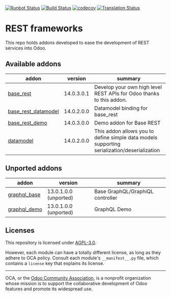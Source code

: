 [![Runbot Status](https://runbot.odoo-community.org/runbot/badge/flat/271/14.0.svg)](https://runbot.odoo-community.org/runbot/repo/github-com-oca-rest-framework-271)
[![Build Status](https://travis-ci.com/OCA/rest-framework.svg?branch=14.0)](https://travis-ci.com/OCA/rest-framework)
[![codecov](https://codecov.io/gh/OCA/rest-framework/branch/14.0/graph/badge.svg)](https://codecov.io/gh/OCA/rest-framework)
[![Translation Status](https://translation.odoo-community.org/widgets/rest-framework-14-0/-/svg-badge.svg)](https://translation.odoo-community.org/engage/rest-framework-14-0/?utm_source=widget)

<!-- /!\ do not modify above this line -->

# REST frameworks

This repo holds addons developed to ease the development of REST services into Odoo.

<!-- /!\ do not modify below this line -->

<!-- prettier-ignore-start -->

[//]: # (addons)

Available addons
----------------
addon | version | summary
--- | --- | ---
[base_rest](base_rest/) | 14.0.3.0.1 | Develop your own high level REST APIs for Odoo thanks to this addon.
[base_rest_datamodel](base_rest_datamodel/) | 14.0.2.0.0 | Datamodel binding for base_rest
[base_rest_demo](base_rest_demo/) | 14.0.3.0.0 | Demo addon for Base REST
[datamodel](datamodel/) | 14.0.2.0.0 | This addon allows you to define simple data models supporting serialization/deserialization


Unported addons
---------------
addon | version | summary
--- | --- | ---
[graphql_base](graphql_base/) | 13.0.1.0.0 (unported) | Base GraphQL/GraphiQL controller
[graphql_demo](graphql_demo/) | 13.0.1.0.0 (unported) | GraphQL Demo

[//]: # (end addons)

<!-- prettier-ignore-end -->

## Licenses

This repository is licensed under [AGPL-3.0](LICENSE).

However, each module can have a totally different license, as long as they adhere to OCA
policy. Consult each module's `__manifest__.py` file, which contains a `license` key
that explains its license.

----

OCA, or the [Odoo Community Association](http://odoo-community.org/), is a nonprofit
organization whose mission is to support the collaborative development of Odoo features
and promote its widespread use.
